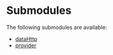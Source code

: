 # Submodules <a name="Submodules" id="submodules"></a>

The following submodules are available:
- [dataHttp](./dataHttp.csharp.md)
- [provider](./provider.csharp.md)